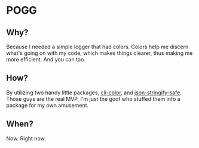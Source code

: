 # POGG

## Why?
Because I needed a simple logger that had colors. Colors help me discern what's going on with my code, which makes things clearer, thus making me more efficient. And you can too.

## How?
By utilizing two handy little packages, [cli-color](https://github.com/medikoo/cli-color), and [json-stringify-safe](https://github.com/isaacs/json-stringify-safe). Those guys are the real MVP, I'm just the goof who stuffed them info a package for my own amusement.

## When?
Now. Right now.